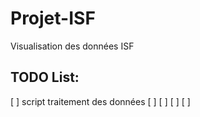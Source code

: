 # Projet-ISF
Visualisation des données ISF

## TODO List:

[  ] script traitement des données
[  ] 
[  ] 
[  ] 
[  ] 
